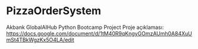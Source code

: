 # PizzaOrderSystem
Akbank GlobalAIHub Python Bootcamp Project
Proje açıklaması: https://docs.google.com/document/d/1tM40R9qKngyGOmzAUmh0A84XuUmSt4TBkWgzKx5O4LA/edit
